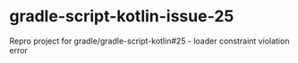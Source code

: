 # gradle-script-kotlin-issue-25
Repro project for gradle/gradle-script-kotlin#25 - loader constraint violation error
